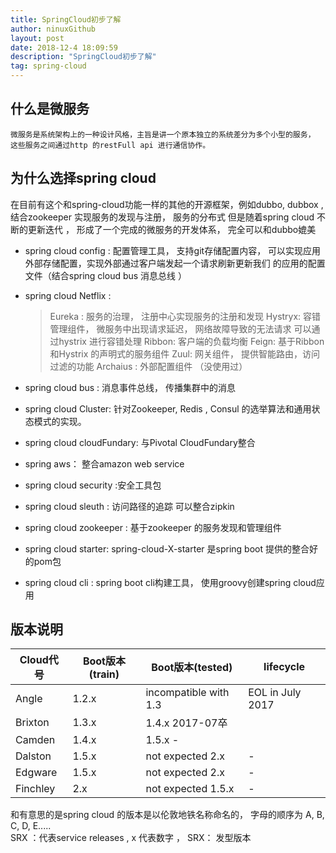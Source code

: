 ```yaml
---
title: SpringCloud初步了解
author: ninuxGithub
layout: post
date: 2018-12-4 18:09:59
description: "SpringCloud初步了解"
tag: spring-cloud
---
```

    
## 什么是微服务
    微服务是系统架构上的一种设计风格，主旨是讲一个原本独立的系统差分为多个小型的服务， 这些服务之间通过http 的restFull api 进行通信协作。


## 为什么选择spring cloud
在目前有这个和spring-cloud功能一样的其他的开源框架，例如dubbo, dubbox , 结合zookeeper 实现服务的发现与注册， 服务的分布式
但是随着spring cloud 不断的更新迭代 ， 形成了一个完成的微服务的开发体系， 完全可以和dubbo媲美
* spring cloud config : 配置管理工具， 支持git存储配置内容， 可以实现应用外部存储配置，实现外部通过客户端发起一个请求刷新更新我们
的应用的配置文件（结合spring cloud bus 消息总线 ）

* spring cloud Netflix : 
    > Eureka : 服务的治理， 注册中心实现服务的注册和发现
    > Hystryx: 容错管理组件， 微服务中出现请求延迟， 网络故障导致的无法请求 可以通过hystrix 进行容错处理
    > Ribbon: 客户端的负载均衡
    > Feign: 基于Ribbon 和Hystrix 的声明式的服务组件
    > Zuul: 网关组件， 提供智能路由，访问过滤的功能
    > Archaius : 外部配置组件  （没使用过）
    
* spring cloud bus : 消息事件总线， 传播集群中的消息

* spring cloud Cluster: 针对Zookeeper, Redis , Consul 的选举算法和通用状态模式的实现。

* spring cloud cloudFundary: 与Pivotal CloudFundary整合

* spring aws： 整合amazon web service

* spring cloud security :安全工具包

* spring cloud sleuth : 访问路径的追踪 可以整合zipkin

* spring cloud zookeeper : 基于zookeeper 的服务发现和管理组件

* spring cloud starter:  spring-cloud-X-starter 是spring boot 提供的整合好的pom包

* spring cloud cli : spring boot cli构建工具， 使用groovy创建spring cloud应用


## 版本说明
   |Cloud代号|	Boot版本(train)|	Boot版本(tested)|	lifecycle|
   |---------|-----------------|----------------|-----------|
   |Angle	|1.2.x|	incompatible with 1.3|	EOL in July 2017|
   |Brixton	|1.3.x|	1.4.x	2017-07卒    |                   |
   |Camden	|1.4.x|	1.5.x	-            |                  |
   |Dalston	|1.5.x|	not expected 2.x	|-                  |
   |Edgware	|1.5.x|	not expected 2.x	|-                  |
   |Finchley|2.x |not expected 1.5.x	|-                  |


 和有意思的是spring cloud 的版本是以伦敦地铁名称命名的， 字母的顺序为 A, B, C, D, E.....  
 SRX ：代表service releases , x 代表数字 ， SRX： 发型版本





    
    
 
    
    
    
